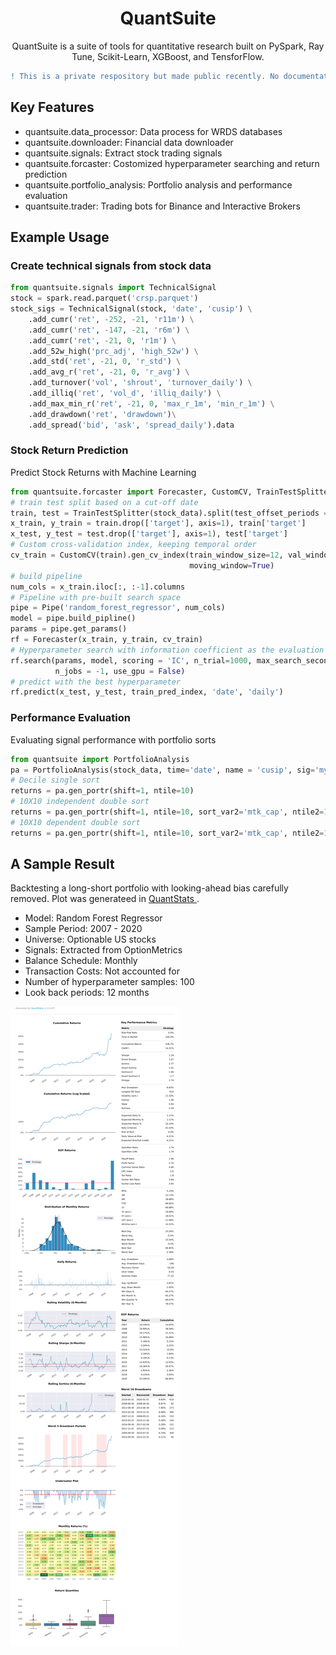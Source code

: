<h1 align="center">QuantSuite</h1>
<p align="center">
QuantSuite is a suite of tools for quantitative research built on PySpark, Ray Tune, Scikit-Learn,
XGBoost, and TensforFlow.
</p>

```diff
! This is a private respository but made public recently. No documentation will be provided. 
```

<h2> Key Features </h2>
<ul>
<li>quantsuite.data_processor: Data process for WRDS databases</li>
<li>quantsuite.downloader: Financial data downloader</li>
<li>quantsuite.signals: Extract stock trading signals</li>
<li>quantsuite.forcaster: Costomized hyperparameter searching and return prediction </li>
<li>quantsuite.portfolio_analysis: Portfolio analysis and performance evaluation</li>
<li>quantsuite.trader: Trading bots for Binance and Interactive Brokers</li>
</ul>

<h2> Example Usage </h2>
<h3>Create technical signals from stock data</h3>

```python
from quantsuite.signals import TechnicalSignal
stock = spark.read.parquet('crsp.parquet')
stock_sigs = TechnicalSignal(stock, 'date', 'cusip') \
    .add_cumr('ret', -252, -21, 'r11m') \
    .add_cumr('ret', -147, -21, 'r6m') \
    .add_cumr('ret', -21, 0, 'r1m') \
    .add_52w_high('prc_adj', 'high_52w') \
    .add_std('ret', -21, 0, 'r_std') \
    .add_avg_r('ret', -21, 0, 'r_avg') \
    .add_turnover('vol', 'shrout', 'turnover_daily') \
    .add_illiq('ret', 'vol_d', 'illiq_daily') \
    .add_max_min_r('ret', -21, 0, 'max_r_1m', 'min_r_1m') \
    .add_drawdown('ret', 'drawdown')\
    .add_spread('bid', 'ask', 'spread_daily').data
```

<h3>Stock Return Prediction</h3>
Predict Stock Returns with Machine Learning

```python
from quantsuite.forcaster import Forecaster, CustomCV, TrainTestSplitter, Pipe
# train test split based on a cut-off date
train, test = TrainTestSplitter(stock_data).split(test_offset_periods = -12, train_end_time='2019-12-31')
x_train, y_train = train.drop(['target'], axis=1), train['target']
x_test, y_test = test.drop(['target'], axis=1), test['target']
# Custom cross-validation index, keeping temporal order
cv_train = CustomCV(train).gen_cv_index(train_window_size=12, val_window_size =12, window_size =12,
                                        moving_window=True)
# build pipeline
num_cols = x_train.iloc[:, :-1].columns
# Pipeline with pre-built search space
pipe = Pipe('random_forest_regressor', num_cols)
model = pipe.build_pipline()
params = pipe.get_params()
rf = Forecaster(x_train, y_train, cv_train)
# Hyperparameter search with information coefficient as the evaluation metric
rf.search(params, model, scoring = 'IC', n_trial=1000, max_search_seconds=2 * 60 * 60, 
          n_jobs = -1, use_gpu = False)
# predict with the best hyperparameter
rf.predict(x_test, y_test, train_pred_index, 'date', 'daily')
```

<h3>Performance Evaluation</h3>
Evaluating signal performance with portfolio sorts

```python
from quantsuite import PortfolioAnalysis
pa = PortfolioAnalysis(stock_data, time='date', name = 'cusip', sig='my_signal', forward_r='forward_r')
# Decile single sort
returns = pa.gen_portr(shift=1, ntile=10)
# 10X10 independent double sort
returns = pa.gen_portr(shift=1, ntile=10, sort_var2='mtk_cap', ntile2=10, dependent_sort=False)
# 10X10 dependent double sort
returns = pa.gen_portr(shift=1, ntile=10, sort_var2='mtk_cap', ntile2=10, dependent_sort=True)
```

<h2>A Sample Result </h2>
Backtesting a long-short portfolio with looking-ahead bias carefully removed. Plot was generateed in 
<a href = "https://github.com/ranaroussi/quantstats">QuantStats </a>.
<ul>
<li>Model: Random Forest Regressor </li>
<li>Sample Period: 2007 - 2020 </li>
<li>Universe: Optionable US stocks </li>
<li>Signals: Extracted from OptionMetrics </li>
<li>Balance Schedule: Monthly </li>
<li>Transaction Costs: Not accounted for </li>
<li>Number of hyperparameter samples: 100 </li>
<li>Look back periods: 12 months </li>
</ul>
<img src = "https://github.com/Zhan-Li/QuantSuite/blob/711f7c4d8c8c76b596a118e3ecef835fd177443c/sample_results.png" alt = "">
